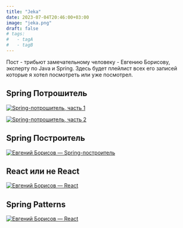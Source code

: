 ```yaml
---
title: "Jeka"
date: 2023-07-04T20:46:00+03:00
image: "jeka.png"
draft: false
# tags:
#   - tagA
#   - tagB
---
```


Пост - трибьют замечательному человеку - Евгению Борисову, эксперту по Java и Spring.
Здесь будет плейлист всех его записей которые я хотел посмотреть или уже посмотрел.


## Spring Потрошитель 

[![Spring-потрошитель, часть 1](https://i.ytimg.com/vi_webp/BmBr5diz8WA/maxresdefault.webp)](https://www.youtube.com/watch?v=BmBr5diz8WA)

[![Spring-потрошитель, часть 2](https://i.ytimg.com/vi_webp/cou_qomYLNU/maxresdefault.webp)](https://www.youtube.com/watch?v=cou_qomYLNU)


## Spring Построитель

[![Евгений Борисов — Spring-построитель](https://i.ytimg.com/vi_webp/rd6wxPzXQvo/maxresdefault.webp)](https://www.youtube.com/watch?v=rd6wxPzXQvo)


## React или не React

[![Евгений Борисов — React](https://i1.ytimg.com/vi/mX19FWX2_Hs/hqdefault.jpg)](https://www.youtube.com/watch?v=mX19FWX2_Hs)


## Spring Patterns

[![Евгений Борисов — React](https://i1.ytimg.com/vi/GL1txFxswHA/hqdefault.jpg)](https://www.youtube.com/watch?v=GL1txFxswHA)
